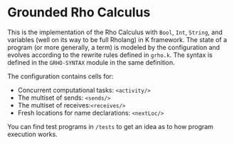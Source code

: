 # Grounded Rho Calculus

This is the implementation of the Rho Calculus with `Bool`, `Int`, `String`, and variables (well on its way to be full Rholang) in K framework. The state of a program (or more generally, a term) is modeled by the configuration and evolves according to the rewrite rules defined in `grho.k`. The syntax is defined in the `GRHO-SYNTAX` module in the same definition.

The configuration contains cells for:
* Concurrent computational tasks: `<activity/>`
* The multiset of sends: `<sends/>`
* The multiset of receives:`<receives/>`
* Fresh locations for name declarations: `<nextLoc/>`

You can find test programs in `/tests` to get an idea as to how program execution works.
